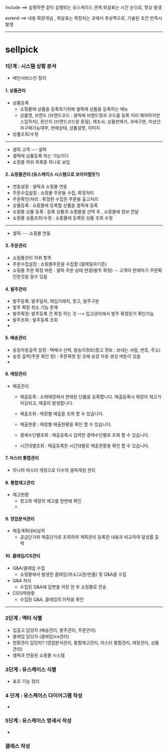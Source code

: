 include ==> 실행하면 같이 실행되는 유스케이스 관계 화살표는 시간 순으로, 항상 발생

extend ==> 내용 확장개념 , 화살표는 확장되는 곳에서 추상쪽으로, 기술된 조건 만족시 발생


*** 

# sellpick
### 1단계 : 시스템 상황 분석
- 메인서비스만 정리
#### 1. 상품관리
- 상품등록 
  - 쇼핑몰에 상품을 등록하기위해 셀픽에 상품을 등록하는 메뉴
  - 상품명, 브랜드 (브랜드코드 : 셀픽에 브랜드명과 코드를 등록 미리 해야하지만 스킵하자), 원산지 (브랜드코드랑 동일), 제조사, 상품판매가, 과세구분, 미성년자구매가능여부, 판매상태, 상품설명, 이미지
- 상품조회/수정
***
- 셀픽 고객 --- 셀픽 
- 셀픽에 상품등록 하는 기능이다
- 쇼핑몰 하위 목록중 하나로 보임
#### 2. 쇼핑몰관리 (유스케이스 시스템으로 보아야할듯?)
- 연동설정 : 셀픽과 쇼핑몰 연동
- 주문수집설정 : 쇼핑몰 주문들 수집, 확정처리
- 주문확인/처리 : 확정한 수집한 주문들 출고처리
- 상품등록 : 쇼핑몰에 등록할 상품을 셀픽에 등록
- 쇼핑몰 상품 등록 : 등록 상품과 쇼핑몰을 선택 후 , 쇼핑몰에 정보 전달
- 쇼핑몰 상품조회/수정 : 쇼핑몰에 등록된 상품 조회 수정
***
- 셀픽 --- 쇼핑몰 연동 
#### 3. 주문관리
- 쇼핑몰관리 하위 항목
- 주문수집설정 : 쇼핑몰주문을 수집함 (결제일자기준)
- 쇼핑몰 주문 확정 버튼 : 셀픽 주문 상태 변경(발주 확정) -- 고객이 판매자가 주문확인한것을 알수 있음

#### 4. 발주관리
- 발주등록: 발주일자, 매입거래처, 창고, 발주구분 
- 발주 확정 취소 기능 존재
- 발주확정: 발주등록 건 확정 하는 것 --> 입고관리에서 발주 확정된거 확인가능
- 발주조회 : 발주등록 조회
- 
#### 5. 배송관리
- 송장자동출력 설정 : 택배사 선택, 발송지정보(창고 정보 : 보내는 사람, 번호, 주소)
- 송장 출력(주문 확인 창) : 주문확정 된 곳에 송장 자동 생성 버튼이 있음
- 
#### 6. 매장관리
- 매출관리 
  - 매출등록 : 소매매장에서 판매된 단품을 등록합니다. 매출등록시 매장의 재고가 차감되고,
    매출이 발생합니다.
    
  - 매출조회 : 매장별 매출을 조회 할 수 있습니다.
    
  - 매출현황 : 매장별 매출현황을 확인 할 수 있습니다.
    
  - 결제수단별조회 : 매출등록시 입력한 결제수단별로 조회 할 수 있습니다.
    
  - 시간대별조회 : 매출등록한 시간대별로 매출현황을 확인 할 수 있습니다.
#### 7. 마스터 통합관리
- 하나의 마스터 계정으로 다수의 셀픽계정 관리
#### 8. 통합재고관리
- 재고현황 
  - 창고와 매장의 재고를 한번에 확인
  - 
#### 9. 영업분석관리
- 매출계획대비실적
  - 공급단가와 매출단가로 조회하여 계획관리 등록한 내용과 비교하여 달성률 출력
#### 10. 클레임/CS관리
- Q&A/클레임 수집
  - 쇼핑몰에서 발생한 클레임(취소/교환/반품) 및 Q&A를 수집
- Q&A 처리
  - 수집된 Q&A에 답변을 저장 한 후 쇼핑몰로 전송
- CS이력현황
  -  수집된 Q&A, 클레임의 이력을 확인


***
### 2단계 : 액터 식별
- 입출고 담당자 (배송관리, 발주관리, 주문관리)
- 클레임 담당자 (클레임/cs관리)
- 현황관리 담당자?  (영업분석관리, 통합재고관리, 마스터 통합관리, 매장관리, 상품관리)
- 셀픽과 연동된 쇼핑몰 시스템

### 3단계 : 유스케이스 식별

- 표로 기능 정리


### 4 단계 : 유스케이스 다이어그램 작성

-

### 5단계 : 유스케이스 명세서 작성

-  

### 클래스 작성



